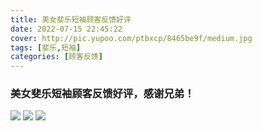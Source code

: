 ```yaml
---
title: 美女斐乐短袖顾客反馈好评
date: 2022-07-15 22:45:22
cover: http://pic.yupoo.com/ptbxcp/8465be9f/medium.jpg
tags: [斐乐,短袖]
categories: [顾客反馈]
---
```


###  美女斐乐短袖顾客反馈好评，感谢兄弟！
![](http://pic.yupoo.com/ptbxcp/de71ebb9/50a0786b.png)
![](http://pic.yupoo.com/ptbxcp/05575fc0/f91b2dd5.jpg)
![](http://pic.yupoo.com/ptbxcp/8465be9f/dcf8840b.jpg)
